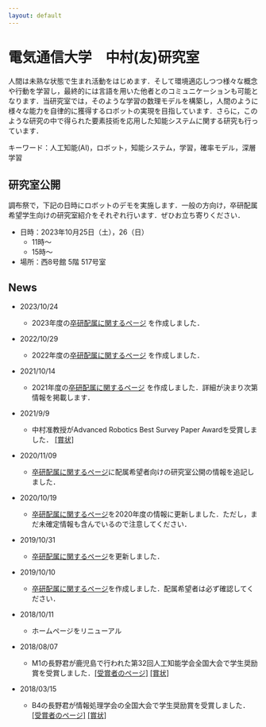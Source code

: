 ```yaml
---
layout: default
---
```


# 電気通信大学　中村(友)研究室
人間は未熟な状態で生まれ活動をはじめます．そして環境適応しつつ様々な概念や行動を学習し，最終的には言語を用いた他者とのコミュニケーションも可能となります．当研究室では，そのような学習の数理モデルを構築し，人間のように様々な能力を自律的に獲得するロボットの実現を目指しています．さらに，このような研究の中で得られた要素技術を応用した知能システムに関する研究も行っています．

キーワード：人工知能(AI)，ロボット，知能システム，学習，確率モデル，深層学習

## 研究室公開
調布祭で，下記の日時にロボットのデモを実施します．一般の方向け，卒研配属希望学生向けの研究室紹介をそれぞれ行います．ぜひお立ち寄りください．

- 日時：2023年10月25日（土），26（日）
  - 11時〜
  - 15時〜
- 場所：西8号館 5階 517号室 

## News
* 2023/10/24
	* 2023年度の[卒研配属に関するページ](//hp.naka-lab.org/subpages/haizoku.html) を作成しました．

* 2022/10/29
	* 2022年度の[卒研配属に関するページ](//hp.naka-lab.org/subpages/haizoku.html) を作成しました．

* 2021/10/14
	* 2021年度の[卒研配属に関するページ](//hp.naka-lab.org/subpages/haizoku.html) を作成しました．詳細が決まり次第情報を掲載します．
	
* 2021/9/9
	* 中村准教授がAdvanced Robotics Best Survey Paper Awardを受賞しました． [[賞状]](news_imgs/210909.jpeg)

* 2020/11/09
	* [卒研配属に関するページ](//hp.naka-lab.org/subpages/haizoku.html)に配属希望者向けの研究室公開の情報を追記しました．

* 2020/10/19
	* [卒研配属に関するページ](//hp.naka-lab.org/subpages/haizoku.html)を2020年度の情報に更新しました．ただし，まだ未確定情報も含んでいるので注意してください．

* 2019/10/31
	* [卒研配属に関するページ](//hp.naka-lab.org/subpages/haizoku.html)を更新しました．
	
* 2019/10/10
	* [卒研配属に関するページ](//hp.naka-lab.org/subpages/haizoku.html)を作成しました．配属希望者は必ず確認してください．

* 2018/10/11
	* ホームページをリニューアル

* 2018/08/07
    * M1の長野君が鹿児島で行われた第32回人工知能学会全国大会で学生奨励賞を受賞しました．[[受賞者のページ]](http://www.ai-gakkai.or.jp/about/award/jsai_award-conf-s/) [[賞状]](news_imgs/180807.png)

* 2018/03/15
    * B4の長野君が情報処理学会の全国大会で学生奨励賞を受賞しました．[[受賞者のページ]](http://www.ipsj.or.jp/award/taikaigakusei.html) [[賞状]](news_imgs/180315.pdf)
